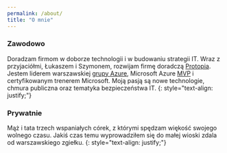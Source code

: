 ```yaml
---
permalink: /about/
title: "O mnie"
---
```


### Zawodowo
Doradzam firmom w doborze technologii i w budowaniu strategii IT. Wraz z przyjaciółmi, Łukaszem i Szymonem, rozwijam firmę doradczą [Protopia](https://ptotopia.tech). 
Jestem liderem warszawskiej [grupy Azure](https://www.facebook.com/groups/azureugpl/), Microsoft Azure [MVP](https://mvp.microsoft.com/en-us/PublicProfile/5003117) i certyfikowanym trenerem Microsoft.
Moją pasją są nowe technologie, chmura publiczna oraz tematyka bezpieczeństwa IT.
{: style="text-align: justify;"}

### Prywatnie
Mąż i tata trzech wspaniałych córek, z którymi spędzam więkość swojego wolnego czasu. Jakiś czas temu wyprowadziłem się do małej wioski zdala od warszawskiego zgiełku.
{: style="text-align: justify;"}
